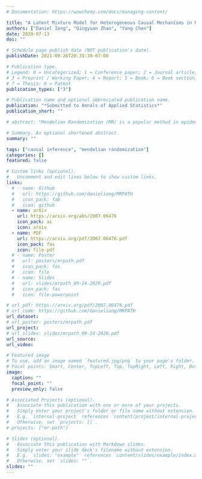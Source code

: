 ```yaml
---
# Documentation: https://wowchemy.com/docs/managing-content/

title: "A Latent Mixture Model for Heterogeneous Causal Mechanisms in Mendelian Randomization"
authors: ["Daniel Iong", "Qingyuan Zhao", "Yang Chen"]
date: 2020-07-13
doi: ""

# Schedule page publish date (NOT publication's date).
publishDate: 2021-09-26T20:39:39-07:00

# Publication type.
# Legend: 0 = Uncategorized; 1 = Conference paper; 2 = Journal article;
# 3 = Preprint / Working Paper; 4 = Report; 5 = Book; 6 = Book section;
# 7 = Thesis; 8 = Patent
publication_types: ["3"]

# Publication name and optional abbreviated publication name.
publication: "*Submitted to Annals of Applied Statistics*"
publication_short: ""

# abstract: "Mendelian Randomization (MR) is a popular method in epidemiology and genetics that uses genetic variation as instrumental variables for causal inference. Existing MR methods usually assume most genetic variants are valid instrumental variables that identify a common causal effect. There is a general lack of awareness that this effect homogeneity assumption can be violated when there are multiple causal pathways involved, even if all the instrumental variables are valid. In this article, we introduce a latent mixture model MR-PATH that groups instruments that yield similar causal effect estimates together. We develop a Monte-Carlo EM algorithm to fit this mixture model, derive approximate confidence intervals for uncertainty quantification, and adopt a modified Bayesian Information Criterion (BIC) for model selection. We verify the efficacy of the Monte-Carlo EM algorithm, confidence intervals, and model selection criterion using numerical simulations. We identify potential mechanistic heterogeneity when applying our method to estimate the effect of high-density lipoprotein cholesterol on coronary heart disease and the effect of adiposity on type II diabetes."

# Summary. An optional shortened abstract.
summary: ""

tags: ["causal inference", "mendelian randomization"]
categories: []
featured: false

# Custom links (optional).
#   Uncomment and edit lines below to show custom links.
links:
  # - name: Github
  #   url: https://github.com/danieliong/MRPATH
  #   icon_pack: fab
  #   icon: github
  - name: arXiv
    url: https://arxiv.org/abs/2007.06476
    icon_pack: ai
    icon: arxiv
  - name: PDF
    url: https://arxiv.org/pdf/2007.06476.pdf
    icon_pack: fas
    icon: file-pdf
  # - name: Poster
  #   url: posters/mrpath.pdf
  #   icon_pack: fas
  #   icon: file
  # - name: Slides
  #   url: slides/mrpath_09-24-2020.pdf
  #   icon_pack: fas
  #   icon: file-powerpoint

# url_pdf: https://arxiv.org/pdf/2007.06476.pdf
# url_code: https://github.com/danieliong/MRPATH
url_dataset:
# url_poster: posters/mrpath.pdf
url_project:
# url_slides: slides/mrpath_09-24-2020.pdf
url_source:
url_video:

# Featured image
# To use, add an image named `featured.jpg/png` to your page's folder.
# Focal points: Smart, Center, TopLeft, Top, TopRight, Left, Right, BottomLeft, Bottom, BottomRight.
image:
  caption: ""
  focal_point: ""
  preview_only: false

# Associated Projects (optional).
#   Associate this publication with one or more of your projects.
#   Simply enter your project's folder or file name without extension.
#   E.g. `internal-project` references `content/project/internal-project/index.md`.
#   Otherwise, set `projects: []`.
# projects: ["mr-path"]

# Slides (optional).
#   Associate this publication with Markdown slides.
#   Simply enter your slide deck's filename without extension.
#   E.g. `slides: "example"` references `content/slides/example/index.md`.
#   Otherwise, set `slides: ""`.
slides: ""
---
```

